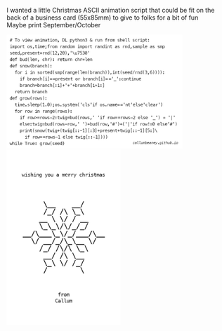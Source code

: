 I wanted a little Christmas ASCII animation script that could be fit on the back of a business card (55x85mm) to give to folks for a bit of fun  
Maybe print September/October  

<img src="./img/cardback.png" style="width:400px">
<img src="./img/cardfront.png" style="height:400px">

